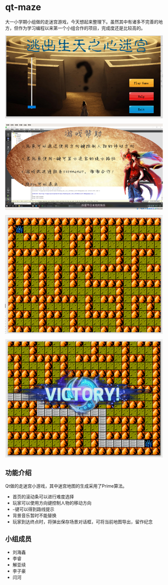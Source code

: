 # qt-maze
大一小学期小组做的走迷宫游戏，今天想起来整理下。虽然其中有诸多不完善的地方，但作为学习编程以来第一个小组合作的项目，完成度还是比较高的。

![mainwindow](doc/img/mainwindow.png)

![help](doc/img/help.png)

![game](doc/img/game.png)

![victory](doc/img/victory.png)

## 功能介绍
Qt做的走迷宫小游戏，其中迷宫地图的生成采用了Prime算法。

- 首页的滚动条可以进行难度选择
- 玩家可以使用方向键控制人物的移动方向
- `~`键可以得到路线提示
- 背景音乐暂时不能替换
- 玩家到达终点时，将弹出保存场景对话框，可将当前地图导出，留作纪念

## 小组成员
- 刘海鑫
- 李睿
- 解亚续
- 李子豪
- 闫河
